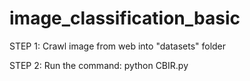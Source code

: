 # image_classification_basic


STEP 1: Crawl image from web into "datasets" folder

STEP 2: Run the command: python CBIR.py